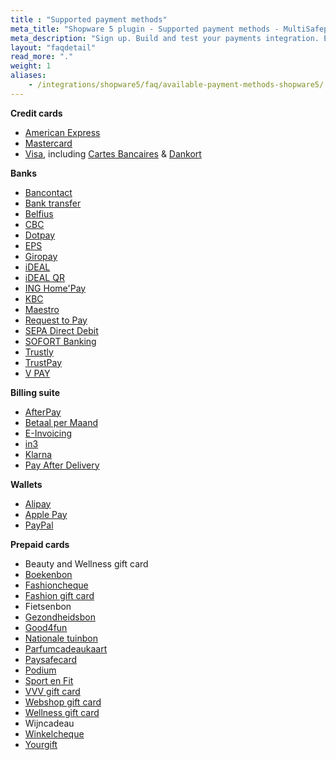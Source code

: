 ```yaml
---
title : "Supported payment methods"
meta_title: "Shopware 5 plugin - Supported payment methods - MultiSafepay Docs"
meta_description: "Sign up. Build and test your payments integration. Explore our products and services. Use our API Reference, SDKs, and wrappers. Get support."
layout: "faqdetail"
read_more: "."
weight: 1
aliases: 
    - /integrations/shopware5/faq/available-payment-methods-shopware5/
---
```

**Credit cards**

+ [American Express](/payments/methods/credit-and-debit-cards/american-express)
+ [Mastercard](/payments/methods/credit-and-debit-cards/mastercard)
+ [Visa](/payments/methods/credit-and-debit-cards/visa), including [Cartes Bancaires](/payments/methods/credit-and-debit-cards/cartes-bancaires) & [Dankort](/payments/methods/credit-and-debit-cards/dankort)

**Banks**

+ [Bancontact](/payments/methods/banks/bancontact)
+ [Bank transfer](/payments/methods/banks/bank-transfer)
+ [Belfius](/payments/methods/banks/belfius)
+ [CBC](/payments/methods/banks/cbc)
+ [Dotpay](/payments/methods/banks/dotpay)
+ [EPS](/payments/methods/banks/eps)
+ [Giropay](/payments/methods/banks/giropay)
+ [iDEAL](/payments/methods/banks/ideal)
+ [iDEAL QR](/payments/methods/banks/idealqr)
+ [ING Home'Pay](/payments/methods/banks/ing-home-pay)
+ [KBC](/payments/methods/banks/kbc)
+ [Maestro](/payments/methods/credit-and-debit-cards/maestro)
+ [Request to Pay](/payments/methods/banks/request-to-pay)
+ [SEPA Direct Debit](/payments/methods/banks/sepa-direct-debit)
+ [SOFORT Banking](/payments/methods/banks/sofort-banking)
+ [Trustly](/payments/methods/banks/trustly)
+ [TrustPay](/payments/methods/banks/trustpay)
+ [V PAY](/payments/methods/credit-and-debit-cards/vpay)


**Billing suite**

+ [AfterPay](/payments/methods/billing-suite/afterpay)
+ [Betaal per Maand](/payments/methods/billing-suite/betaalpermaand)
+ [E-Invoicing](/payments/methods/billing-suite/e-invoicing)
+ [in3](/payments/methods/billing-suite/in3/)
+ [Klarna](/payments/methods/billing-suite/klarna)
+ [Pay After Delivery](/payments/methods/billing-suite/pay-after-delivery)

**Wallets** 

+ [Alipay](/payments/methods/wallet/alipay)
+ [Apple Pay](/payments/methods/wallet/applepay)
+ [PayPal](/payments/methods/wallet/paypal)

**Prepaid cards** 

+ Beauty and Wellness gift card
+ [Boekenbon](https://www.cadeaubon.nl/cadeaubonnen/nederlandse-boekenbon)
+ [Fashioncheque](https://www.fashioncheque.com/nl)
+ [Fashion gift card](https://www.fashion-giftcard.nl)
+ Fietsenbon
+ [Gezondheidsbon](https://www.gezondheidsbon.nl/mhome)
+ [Good4fun](https://www.good4fun.nl)
+ [Nationale tuinbon](https://www.nationale-tuinbon.nl)
+ [Parfumcadeaukaart](https://www.parfumcadeaukaart.nl)
+ [Paysafecard](/payments/methods/prepaid-cards/paysafecard)
+ [Podium](https://www.podiumcadeaukaart.nl)
+ [Sport en Fit](https://www.sportenfitcadeau.nl)
+ [VVV gift card](https://www.vvvcadeaukaarten.nl)
+ [Webshop gift card](https://www.webshopgiftcard.nl)
+ [Wellness gift card](https://www.wellnessgiftcard.nl)
+ Wijncadeau
+ [Winkelcheque](https://www.winkelcheque.nl)
+ [Yourgift](https://www.yourgift.nl/)

